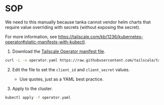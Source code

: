 # SOP

We need to this manually because tanka cannot vendor helm charts that require value overriding with secrets (without exposing the secret).

For more information, see https://tailscale.com/kb/1236/kubernetes-operator#static-manifests-with-kubectl.

1. Download the [Tailscale Operator manifest file](https://github.com/tailscale/tailscale/blob/main/cmd/k8s-operator/deploy/manifests/operator.yaml).

```sh
curl -L -o operator.yaml https://raw.githubusercontent.com/tailscale/tailscale/refs/heads/main/cmd/k8s-operator/deploy/manifests/operator.yaml
```

2. Edit the file to set the `client_id` and `client_secret` values.
    - Use quotes, just as a YAML best practice.

3. Apply to the cluster.

```sh
kubectl apply -f operator.yaml
```
